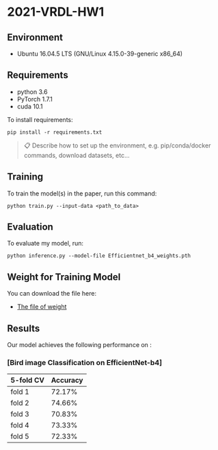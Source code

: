 # 2021-VRDL-HW1


## Environment

* Ubuntu 16.04.5 LTS (GNU/Linux 4.15.0-39-generic x86_64)

## Requirements

* python 3.6
* PyTorch 1.7.1
* cuda 10.1

To install requirements:

```setup
pip install -r requirements.txt
```
    
>📋  Describe how to set up the environment, e.g. pip/conda/docker commands, download datasets, etc...

## Training

To train the model(s) in the paper, run this command:

```train
python train.py --input-data <path_to_data> 
```

## Evaluation

To evaluate my model, run:

```eval
python inference.py --model-file Efficientnet_b4_weights.pth 
```

## Weight for Training Model

You can download the file here:

- [The file of weight](https://drive.google.com/file/d/1gYVfYmBDfudLZ1zQC4fEsbXMn006kosy/view?usp=sharing)

## Results

Our model achieves the following performance on :

### [Bird image Classification on EfficientNet-b4]

| 5-fold CV  |  Accuracy  | 
| -----------|----------- | 
|fold 1      |   72.17%   |  
|fold 2      |   74.66%   | 
|fold 3      |   70.83%   |   
|fold 4      |   73.33%   |  
|fold 5      |   72.33%   | 


